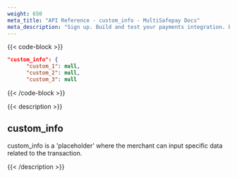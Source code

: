 ```yaml
---
weight: 650
meta_title: "API Reference - custom_info - MultiSafepay Docs"
meta_description: "Sign up. Build and test your payments integration. Explore our products and services. Use our API Reference, SDKs, and wrappers. Get support."
---
```


{{< code-block >}}

```json 
"custom_info": {
      "custom_1": null,
      "custom_2": null,
      "custom_3": null
```

{{< /code-block >}}

{{< description >}}

## custom_info

custom_info is a 'placeholder' where the merchant can input specific data related to the transaction.

{{< /description >}}